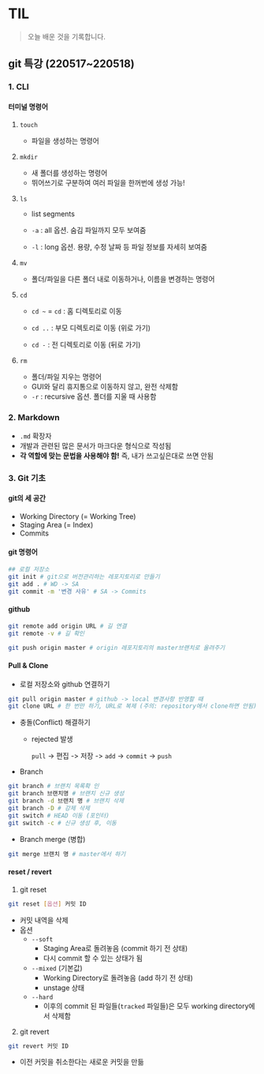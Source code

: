 # TIL

> 오늘 배운 것을 기록합니다.

## git 특강 (220517~220518)
### 1. CLI

#### 터미널 명령어

1. `touch`
   - 파일을 생성하는 명령어

2. `mkdir`

   - 새 폴더를 생성하는 명령어
   - 뛰어쓰기로 구분하여 여러 파일을 한꺼번에 생성 가능!


3. `ls`

   - list segments
     
   - `-a` : all 옵션. 숨김 파일까지 모두 보여줌
     
   - `-l` : long 옵션. 용량, 수정 날짜 등 파일 정보를 자세히 보여줌
4. `mv`
   
   - 폴더/파일을 다른 폴더 내로 이동하거나, 이름을 변경하는 명령어
5. `cd`

   - `cd ~` = `cd` : 홈 디렉토리로 이동
     
   - `cd ..` : 부모 디렉토리로 이동 (위로 가기)
     
   - `cd -` : 전 디렉토리로 이동 (뒤로 가기)
6. `rm`
   - 폴더/파일 지우는 명령어
   - GUI와 달리 휴지통으로 이동하지 않고, 완전 삭제함
   - `-r` : recursive 옵션. 폴더를 지울 때 사용함



### 2. Markdown
- `.md` 확장자
- 개발과 관련된 많은 문서가 마크다운 형식으로 작성됨
- **각 역할에 맞는 문법을 사용해야 함!** 즉, 내가 쓰고싶은대로 쓰면 안됨



### 3. Git 기초
#### git의 세 공간

- Working Directory (= Working Tree)
- Staging Area (= Index)
- Commits

#### git 명령어

```bash
## 로컬 저장소
git init # git으로 버전관리하는 레포지토리로 만들기
git add . # WD -> SA
git commit -m '변경 사유' # SA -> Commits
```

#### github

```bash
git remote add origin URL # 길 연결
git remote -v # 길 확인

git push origin master # origin 레포지토리의 master브랜치로 올려주기
```

#### Pull & Clone

- 로컬 저장소와 github 연결하기

```bash
git pull origin master # github -> local 변경사항 반영할 때
git clone URL # 한 번만 하기, URL로 복제 (주의: repository에서 clone하면 안됨)
```

- 충돌(Conflict) 해결하기

  - rejected 발생

    `pull` -> 편집 -> 저장 -> `add` -> `commit` -> `push`

- Branch

```bash
git branch # 브랜치 목록확 인
git branch 브랜치명 # 브랜치 신규 생성
git branch -d 브랜치 명 # 브랜치 삭제
git branch -D # 강제 삭제
git switch # HEAD 이동 (포인터)
git switch -c # 신규 생성 후, 이동
```

- Branch merge (병합)

```bash
git merge 브랜치 명 # master에서 하기
```

#### reset / revert

1. git reset

```bash
git reset [옵션] 커밋 ID
```
- 커밋 내역을 삭제
- 옵션
    - `--soft` 
      - Staging Area로 돌려놓음 (commit 하기 전 상태)
      - 다시 commit 할 수 있는 상태가 됨
    - `--mixed` (기본값) 
      - Working Directory로 돌려놓음 (add 하기 전 상태)
      - unstage 상태
    - `--hard`
      - 이후의 commit 된 파일들(`tracked` 파일들)은 모두 working directory에서 삭제함

2. git revert

```bash
git revert 커밋 ID
```

- 이전 커밋을 취소한다는 새로운 커밋을 만듦
